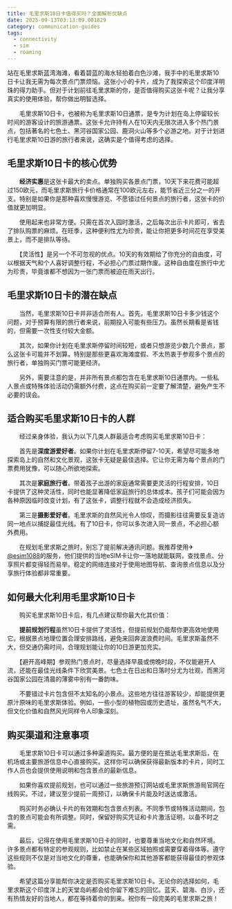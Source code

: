```yaml
---
title: 毛里求斯10日卡值得买吗？全面解析优缺点
date: 2025-09-13T03:13:09.001829
category: communication-guides
tags:
  - connectivity
  - sim
  - roaming
---
```


站在毛里求斯蓝湾海滩，看着碧蓝的海水轻拍着白色沙滩，我手中的毛里求斯10日卡让我无需为每次景点门票烦恼。这张小小的卡片，成为了我探索这个印度洋明珠的得力助手。但对于计划前往毛里求斯的你，是否值得购买这张卡呢？让我分享真实的使用体验，帮你做出明智选择。

　　毛里求斯10日卡，也被称为毛里求斯10日通票，是专为计划在岛上停留较长时间的游客设计的旅游通票。这张卡允许持有人在10天内无限次进入多个热门景点，包括著名的七色土、黑河谷国家公园、鹿洞火山等多个必游之地。对于计划进行毛里求斯10日游的旅行者来说，这确实是个值得考虑的选择。

## 毛里求斯10日卡的核心优势

　　**经济实惠**是这张卡最大的卖点。单独购买各景点门票，10天下来花费可能超过150欧元，而毛里求斯旅行卡价格通常在100欧元左右，能节省近三分之一的开支。特别是如果你是那种喜欢慢慢游览、不愿错过任何景点的旅行者，这张卡的价值就更加明显。

　　使用起来也非常方便。只需在首次入园时激活，之后每次出示卡片即可，省去了排队购票的麻烦。在旺季，这种便利性尤为珍贵，能让你把更多时间花在享受美景上，而不是排队等待。

　　【灵活性】是另一个不可忽视的优点。10天的有效期给了你充分的自由度，可以根据天气和个人喜好调整行程，不必担心门票过期作废。这种自由度在旅行中尤为珍贵，毕竟谁都不想因为一张门票而被迫在雨天出行。

## 毛里求斯10日卡的潜在缺点

　　当然，毛里求斯10日卡并非适合所有人。首先，毛里求斯10日卡多少钱这个问题，对于预算有限的旅行者来说，前期投入可能有些压力。虽然长期看是省钱的，但需要一次性支付较大金额。

　　其次，如果你计划在毛里求斯停留时间较短，或者只想游览少数几个景点，那么这张卡可能并不划算。特别是那些更喜欢海滩度假、不太热衷于参观多个景点的旅行者，单独购买门票可能更经济。

　　另外，需要注意的是，并非所有景点都包含在毛里求斯10日通票内。一些私人景点或特殊体验活动仍需额外付费，这点在购买前一定要了解清楚，避免产生不必要的误会。

## 适合购买毛里求斯10日卡的人群

　　经过亲身体验，我认为以下几类人群最适合考虑购买毛里求斯10日卡：

　　首先是**深度游爱好者**。如果你计划在毛里求斯停留7-10天，希望尽可能多地探索岛上的自然和文化景观，这张卡无疑是最佳选择。它让你无需为每个景点的门票费用犹豫，可以随心所欲地探索。

　　其次是**家庭旅行者**。带着孩子出游的家庭通常需要更灵活的行程安排，10日卡提供了这种灵活性，同时也能显著降低家庭旅行的总体成本。孩子们可能会因为各种原因临时改变计划，有了这张卡，调整行程就不会造成经济损失。

　　第三是**摄影爱好者**。毛里求斯的自然风光令人惊叹，而摄影往往需要反复造访同一地点以捕捉最佳光线。有了10日卡，你可以多次进入同一景点，不必担心额外费用。

　　在规划毛里求斯之旅时，别忘了提前解决通讯问题。我推荐使用✈[@esim1088](https://t.me/s/esim1088)的服务，他们提供的当地eSIM卡让你一落地就能联网，查找景点、分享照片都变得轻而易举。稳定的网络连接对于使用地图导航、查询景点信息以及分享旅行体验都非常重要。

## 如何最大化利用毛里求斯10日卡

　　购买毛里求斯10日卡后，有几点建议帮你最大化其价值：

　　**提前规划行程**虽然10日卡提供了灵活性，但提前规划仍能帮你更高效地使用它。根据景点地理位置合理安排路线，避免来回奔波浪费时间。毛里求斯虽然不大，但交通仍需时间，合理规划能让你的10日游更加充实。

　　【避开高峰期】参观热门景点时，尽量选择早晨或傍晚时段，不仅能避开人流，还能在最佳光线条件下欣赏美景。七色土在日出和日落时分尤为壮观，而黑河谷国家公园在清晨的薄雾中别有一番韵味。

　　不要错过卡片包含但不太知名的小景点。这些地方往往游客较少，却能提供更原汁原味的毛里求斯体验。例如，一些小型的植物园或历史遗址，虽然名气不大，但文化价值和自然风光同样令人印象深刻。

## 购买渠道和注意事项

　　毛里求斯10日卡可以通过多种渠道购买。最方便的是在抵达毛里求斯后，在机场或主要旅游信息中心直接购买。这样你可以确保获得最新版本的卡片，同时工作人员也会提供使用说明和包含景点的最新信息。

　　如果你喜欢提前规划，也可以通过一些旅游预订网站或毛里求斯旅游局官网在线购买。不过，建议至少提前一周预订，以确保卡片能及时送达或激活。

　　购买时务必确认卡片的有效期和包含景点列表。不同季节或特殊活动期间，包含的景点可能会有所调整。同时，保留好购买凭证和卡片激活证明，以备不时之需。

　　最后，记得在使用毛里求斯10日卡的同时，也要尊重当地文化和自然环境。许多景点都有特定的参观规则，比如禁止在某些区域拍照或需要穿着得体等。遵守这些规则不仅是对当地文化的尊重，也能确保你和其他游客都能获得最佳的参观体验。

　　希望这篇分享能帮你决定是否购买毛里求斯10日卡。无论你的选择如何，毛里求斯这个印度洋上的天堂岛屿都会给你留下难忘的回忆。蓝天、碧海、白沙，还有热情友好的当地人，都在等待着你的到来。祝你有一段完美的毛里求斯之旅！